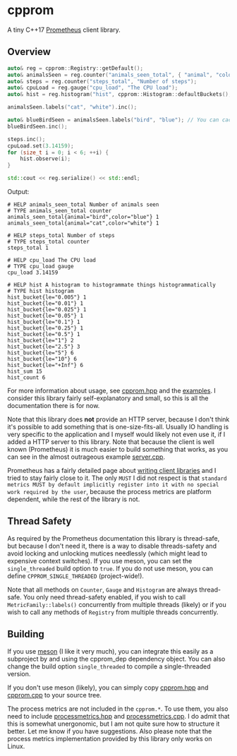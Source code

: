 # cpprom
A tiny C++17 [Prometheus](https://prometheus.io/) client library.

## Overview
```cpp
auto& reg = cpprom::Registry::getDefault();
auto& animalsSeen = reg.counter("animals_seen_total", { "animal", "color" }, "Number of animals seen");
auto& steps = reg.counter("steps_total", "Number of steps");
auto& cpuLoad = reg.gauge("cpu_load", "The CPU load");
auto& hist = reg.histogram("hist", cpprom::Histogram::defaultBuckets(), "A histogram to histogrammate things histogrammatically");

animalsSeen.labels("cat", "white").inc();

auto& blueBirdSeen = animalsSeen.labels("bird", "blue"); // You can cache these
blueBirdSeen.inc();

steps.inc();
cpuLoad.set(3.14159);
for (size_t i = 0; i < 6; ++i) {
    hist.observe(i);
}

std::cout << reg.serialize() << std::endl;
```

Output:
```
# HELP animals_seen_total Number of animals seen
# TYPE animals_seen_total counter
animals_seen_total{animal="bird",color="blue"} 1
animals_seen_total{animal="cat",color="white"} 1

# HELP steps_total Number of steps
# TYPE steps_total counter
steps_total 1

# HELP cpu_load The CPU load
# TYPE cpu_load gauge
cpu_load 3.14159

# HELP hist A histogram to histogrammate things histogrammatically
# TYPE hist histogram
hist_bucket{le="0.005"} 1
hist_bucket{le="0.01"} 1
hist_bucket{le="0.025"} 1
hist_bucket{le="0.05"} 1
hist_bucket{le="0.1"} 1
hist_bucket{le="0.25"} 1
hist_bucket{le="0.5"} 1
hist_bucket{le="1"} 2
hist_bucket{le="2.5"} 3
hist_bucket{le="5"} 6
hist_bucket{le="10"} 6
hist_bucket{le="+Inf"} 6
hist_sum 15
hist_count 6
```

For more information about usage, see [cpprom.hpp](include/cpprom/cpprom.hpp) and the [examples](examples/).
I consider this library fairly self-explanatory and small, so this is all the documentation there is for now.

Note that this library does **not** provide an HTTP server, because I don't think it's possible to add something that is one-size-fits-all.
Usually IO handling is very specific to the application and I myself would likely not even use it, if I added a HTTP server to this library.
Note that because the client is well known (Prometheus) it is much easier to build something that works, as you can see in the almost outrageous example [server.cpp](examples/server.cpp).

Prometheus has a fairly detailed page about [writing client libraries](https://prometheus.io/docs/instrumenting/writing_clientlibs) and I tried to stay fairly close to it.
The only `MUST` I did not respect is that `standard metrics MUST by default implicitly register into it with no special work required by the user`, because the process metrics are platform dependent, while the rest of the library is not.

## Thread Safety
As required by the Prometheus documentation this library is thread-safe, but because I don't need it, there is a way to disable threads-safety and avoid locking and unlocking mutices needlessly (which might lead to expensive context switches).
If you use meson, you can set the `single_threaded` build option to `true`.
If you do not use meson, you can define `CPPROM_SINGLE_THREADED` (project-wide!).

Note that all methods on `Counter`, `Gauge` and `Histogram` are always thread-safe.
You only need thread-safety enabled, if you wish to call `MetricFamily::labels()` concurrently from multiple threads (likely) or if you wish to call any methods of `Registry` from multiple threads concurrently.

## Building
If you use [meson](https://mesonbuild.com/) (I like it very much), you can integrate this easily as a subproject by and using the cpprom_dep dependency object. You can also change the build option `single_threaded` to compile a single-threaded version.

If you don't use meson (likely), you can simply copy [cpprom.hpp](include/cpprom/cpprom.hpp) and [cpprom.cpp](src/cpprom.cpp) to your source tree.

The process metrics are not included in the `cpprom.*`.
To use them, you also need to include [processmetrics.hpp](include/cpprom/processmetrics.hpp) and [processmetrics.cpp](src/processmetrics.cpp).
I do admit that this is somewhat unergonomic, but I am not quite sure how to structure it better. Let me know if you have suggestions.
Also please note that the process metrics implementation provided by this library only works on Linux.
